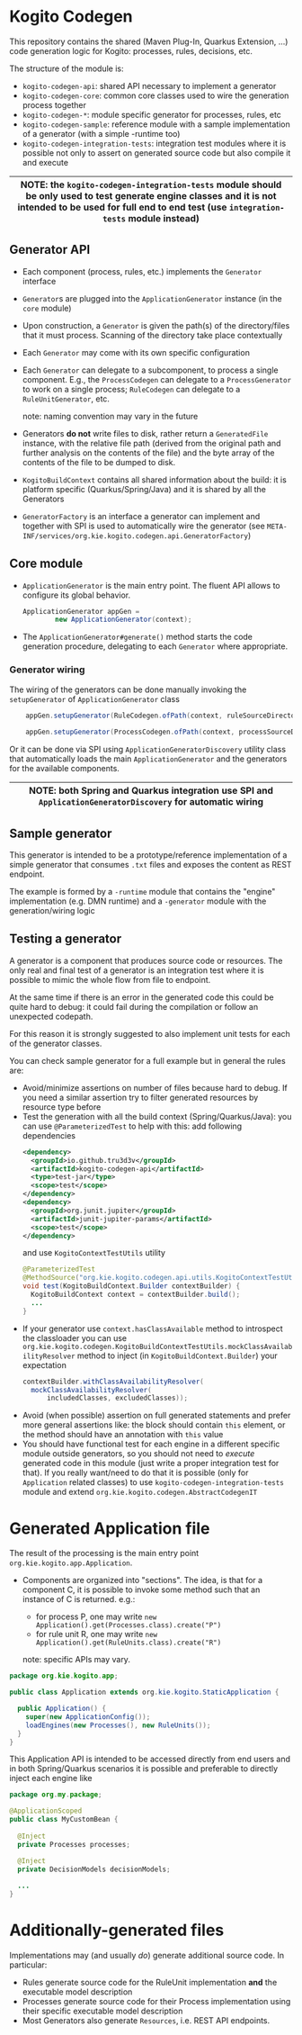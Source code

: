 <!--
  Licensed to the Apache Software Foundation (ASF) under one
  or more contributor license agreements.  See the NOTICE file
  distributed with this work for additional information
  regarding copyright ownership.  The ASF licenses this file
  to you under the Apache License, Version 2.0 (the
  "License"); you may not use this file except in compliance
  with the License.  You may obtain a copy of the License at

    http://www.apache.org/licenses/LICENSE-2.0

  Unless required by applicable law or agreed to in writing,
  software distributed under the License is distributed on an
  "AS IS" BASIS, WITHOUT WARRANTIES OR CONDITIONS OF ANY
  KIND, either express or implied.  See the License for the
  specific language governing permissions and limitations
  under the License.
  -->

# Kogito Codegen

This repository contains the shared (Maven Plug-In, Quarkus Extension, ...)
code generation logic for Kogito: processes, rules, decisions, etc.

The structure of the module is:
- `kogito-codegen-api`: shared API necessary to implement a generator
- `kogito-codegen-core`: common core classes used to wire the generation process together
- `kogito-codegen-*`: module specific generator for processes, rules, etc
- `kogito-codegen-sample`: reference module with a sample implementation of a generator (with a simple -runtime too)
- `kogito-codegen-integration-tests`: integration test modules where it is possible not only to assert on generated source code but also compile it and execute

| NOTE: the `kogito-codegen-integration-tests` module should be only used to test generate engine classes and it is not intended to be used for full end to end test (use `integration-tests` module instead) |
| ---- |

## Generator API
- Each component (process, rules, etc.) implements the `Generator`
  interface 
- `Generator`s are plugged into the `ApplicationGenerator` instance (in the `core` module)
- Upon construction, a `Generator` is given the path(s) of the directory/files
  that it must process. Scanning of the directory take place contextually
- Each `Generator` may come with its own specific configuration
- Each `Generator` can delegate to a subcomponent, to process a single
  component. E.g., the `ProcessCodegen` can
  delegate to a `ProcessGenerator` to work on a single process; `RuleCodegen`
  can delegate to a `RuleUnitGenerator`, etc.

  note: naming convention may vary in the future

- Generators **do not** write files to disk, rather return a `GeneratedFile`
  instance, with the relative file path (derived from the original path
  and further analysis on the contents of the file) and the byte array
  of the contents of the file to be dumped to disk.
  
- `KogitoBuildContext` contains all shared information about the build: it is 
  platform specific (Quarkus/Spring/Java) and it is shared by all the Generators

- `GeneratorFactory` is an interface a generator can implement and together with SPI 
  is used to automatically wire the generator (see `META-INF/services/org.kie.kogito.codegen.api.GeneratorFactory`)

## Core module
- `ApplicationGenerator` is the main entry point. The fluent API allows to
  configure its global behavior.

    ```java
    ApplicationGenerator appGen =
            new ApplicationGenerator(context);
    ```
- The `ApplicationGenerator#generate()` method starts the code generation
  procedure, delegating to each `Generator` where appropriate.

### Generator wiring
The wiring of the generators can be done manually invoking the `setupGenerator` of 
`ApplicationGenerator` class
    
```java
    appGen.setupGenerator(RuleCodegen.ofPath(context, ruleSourceDirectory));
    
    appGen.setupGenerator(ProcessCodegen.ofPath(context, processSourceDirectory));
```
Or it can be done via SPI using `ApplicationGeneratorDiscovery` utility class that
automatically loads the main `ApplicationGenerator` and the generators for the available components.

| NOTE: both Spring and Quarkus integration use SPI and `ApplicationGeneratorDiscovery` for automatic wiring |
| ---- |

## Sample generator
This generator is intended to be a prototype/reference implementation of a simple generator that
consumes `.txt` files and exposes the content as REST endpoint.

The example is formed by a `-runtime` module that contains the "engine" implementation (e.g. DMN runtime) and a 
`-generator` module with the generation/wiring logic

## Testing a generator

A generator is a component that produces source code or resources. The only real and final test of a generator
is an integration test where it is possible to mimic the whole flow from file to endpoint.

At the same time if there is an error in the generated code this could be quite hard to debug: it could fail during the compilation
or follow an unexpected codepath.

For this reason it is strongly suggested to also implement unit tests for each of the generator classes.

You can check sample generator for a full example but in general the rules are:
- Avoid/minimize assertions on number of files because hard to debug. If you need a similar assertion try to filter generated 
  resources by resource type before
- Test the generation with all the build context (Spring/Quarkus/Java): you can use `@ParameterizedTest` to help with this:
  add following dependencies
  ```xml
  <dependency>
    <groupId>io.github.tru3d3v</groupId>
    <artifactId>kogito-codegen-api</artifactId>
    <type>test-jar</type>
    <scope>test</scope>
  </dependency>
  <dependency>
    <groupId>org.junit.jupiter</groupId>
    <artifactId>junit-jupiter-params</artifactId>
    <scope>test</scope>
  </dependency>
  ```
  and use `KogitoContextTestUtils` utility
  ```java
  @ParameterizedTest
  @MethodSource("org.kie.kogito.codegen.api.utils.KogitoContextTestUtils#contextBuilders")
  void test(KogitoBuildContext.Builder contextBuilder) {
    KogitoBuildContext context = contextBuilder.build();
    ...
  }
  ```
- If your generator use `context.hasClassAvailable` method to introspect the classloader you can use 
  `org.kie.kogito.codegen.KogitoBuildContextTestUtils.mockClassAvailabilityResolver` method to inject 
  (in `KogitoBuildContext.Builder`) your expectation
  ```java
  contextBuilder.withClassAvailabilityResolver(
    mockClassAvailabilityResolver(
        includedClasses, excludedClasses));
  ```
- Avoid (when possible) assertion on full generated statements and prefer more general assertions like:
  the block should contain `this` element, or the method should have an annotation with `this` value
- You should have functional test for each engine in a different specific module outside generators, 
  so you should not need to _execute_ generated code in this module (just write a proper integration test for that).
  If you really want/need to do that it is possible (only for `Application` related classes) to use 
  `kogito-codegen-integration-tests` module and extend `org.kie.kogito.codegen.AbstractCodegenIT`


# Generated Application file

The result of the processing is the main entry point `org.kie.kogito.app.Application`.

- Components are organized into "sections". The idea, is that for a component C,
  it is possible to invoke some method such that an instance of C is returned.
  e.g.:
  
   * for process P, one may write `new Application().get(Processes.class).create("P")`
   * for rule unit R, one may write `new Application().get(RuleUnits.class).create("R")`
  
  note: specific APIs may vary.

```java
package org.kie.kogito.app;

public class Application extends org.kie.kogito.StaticApplication {

  public Application() {
    super(new ApplicationConfig());
    loadEngines(new Processes(), new RuleUnits());
  }
}
```

This Application API is intended to be accessed directly from end users and in both Spring/Quarkus scenarios it is possible
and preferable to directly inject each engine like  
```java
package org.my.package;

@ApplicationScoped
public class MyCustomBean {
  
  @Inject
  private Processes processes;

  @Inject
  private DecisionModels decisionModels;
  
  ...
}
```

# Additionally-generated files

Implementations may (and usually *do*) generate additional source code. 
In particular:
 
- Rules generate source code for the RuleUnit implementation **and** the 
  executable model description
- Processes generate source code for their Process implementation using
  their specific executable model description
- Most Generators also generate `Resources`, i.e. REST API endpoints.  

